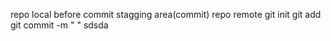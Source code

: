 repo local     before commit   stagging area(commit)               repo remote
git init        git add         git commit -m " "                   sdsda